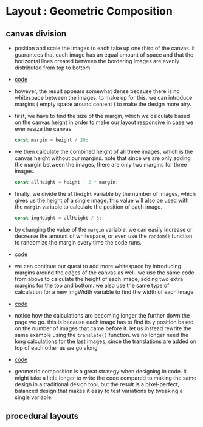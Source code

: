 # Layout : Geometric Composition


## canvas division

-   position and scale the images to each take up one third of the canvas. it guarantees that each image has an equal amount of space and that the horizontal lines created between the bordering images are evenly distributed from top to bottom.

-   [code](sketch_01.js)

-   however, the result appears somewhat dense because there is no whitespace between the images. to make up for this, we can introduce margins ( empty space around content ) to make the design more airy.
-   first, we have to find the size of the margin, which we calculate based on the canvas height in order to make our layout responsive in case we ever resize the canvas.
    
    ```js
    const margin = height / 20;
    ```
-   we then calculate the combined height of all three images, which is the canvas height without our margins. note that since we are only adding the margin between the images, there are only two margins for three images.
    
    ```js
    const allHeight = height - 2 * margin;
    ```
-   finally, we divide the `allHeight` variable by the number of images, which gives us the height of a single image. this value will also be used with the `margin` variable to calculate the position of each image.
    
    ```js
    const imgHeight = allHeight / 3;
    ```
-   by changing the value of the `margin` variable, we can easily increase or decrease the amount of whitespace, or even use the `random()` function to randomize the margin every time the code runs.

-   [code](sketch_02.js)

-   we can continue our quest to add more whitespace by introducing margins around the edges of the canvas as well. we use the same code from above to calculate the height of each image, adding two extra margins for the top and bottom. we also use the same type of calculation for a new imgWidth variable to find the width of each image.

-   [code](sketch_03.js)

-   notice how the calculations are becoming longer the further down the page we go. this is because each image has to find its y position based on the number of images that came before it. let us instead rewrite the same example using the `translate()` function. we no longer need the long calculations for the last images, since the translations are added on top of each other as we go along

-   [code](sketch_04.js)

-   geometric composition is a great strategy when designing in code. it might take a little longer to write the code compared to making the same design in a traditional design tool, but the result is a pixel-perfect, balanced design that makes it easy to test variations by tweaking a single variable.


## procedural layouts
